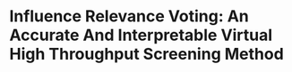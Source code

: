 # Influence Relevance Voting: An Accurate And Interpretable Virtual High Throughput Screening Method

